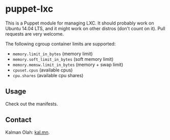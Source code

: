 puppet-lxc
==========

This is a Puppet module for managing LXC.
It should probably work on Ubuntu 14.04 LTS, and it might work on other distros (don't count on it).
Pull requests are very welcome.

The following cgroup container limits are supported:

- `memory.limit_in_bytes` (memory limit)
- `memory.soft_limit_in_bytes` (soft memory limit)
- `memory.memsw.limit_in_bytes` (memory + swap limit)
- `cpuset.cpus` (available cpus)
- `cpu.shares` (available cpu shares)

Usage
-----

Check out the manifests.

Contact
-------

Kalman Olah: [kal.mn](http://kal.mn).
